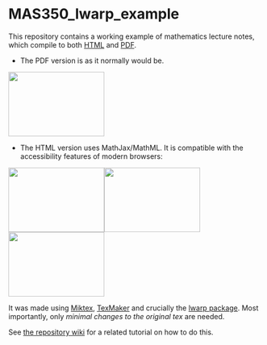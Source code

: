 # MAS350_lwarp_example

This repository contains a working example of mathematics lecture notes, which compile to both [HTML](https://nicfreeman1209.github.io/MAS350_lwarp_example/html/Measure-Spaces-Measure.html) and [PDF](https://raw.githubusercontent.com/nicfreeman1209/MAS350_lwarp_example/master/pdf/MAS350-converted.pdf).
* The PDF version is as it normally would be.

<img src="https://raw.githubusercontent.com/nicfreeman1209/MAS350_lwarp_example/master/screenshots/4.png" width="190" height="128" /> 

* The HTML version uses MathJax/MathML. It is compatible with the accessibility features of modern browsers: 

<img src="https://raw.githubusercontent.com/nicfreeman1209/MAS350_lwarp_example/master/screenshots/1.png" width="190" height="128" /><img src="https://raw.githubusercontent.com/nicfreeman1209/MAS350_lwarp_example/master/screenshots/2.png" width="190" height="128" />
<img src="https://raw.githubusercontent.com/nicfreeman1209/MAS350_lwarp_example/master/screenshots/3.png" width="190" height="128" />

It was made using [Miktex](https://miktex.org/), [TexMaker](https://www.xm1math.net/texmaker/) and crucially the [lwarp package](http://bdtechconcepts.com/LaTeX-HTML-Converter-lwarp-package.html#autosec-155). Most importantly, only _minimal changes to the original tex_ are needed. 

See [the repository wiki](https://github.com/nicfreeman1209/MAS350_lwarp_example/wiki) for a related tutorial on how to do this.

